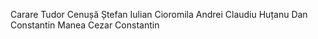 Carare Tudor
Cenușă Ștefan Iulian
Cioromila Andrei Claudiu
Huțanu Dan Constantin
Manea Cezar Constantin